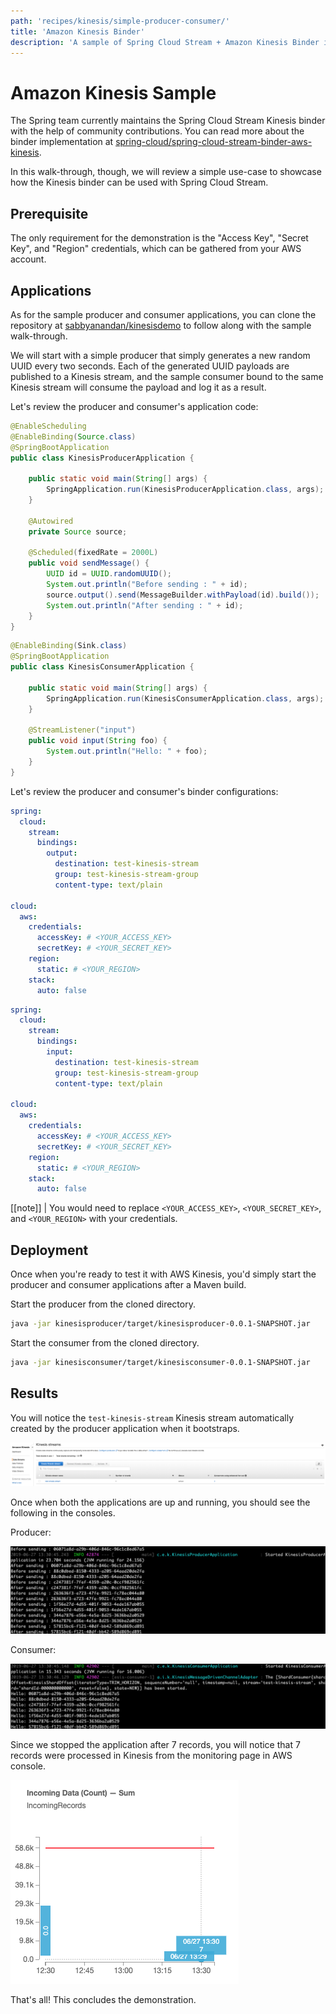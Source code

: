 ```yaml
---
path: 'recipes/kinesis/simple-producer-consumer/'
title: 'Amazon Kinesis Binder'
description: 'A sample of Spring Cloud Stream + Amazon Kinesis Binder in action'
---
```


# Amazon Kinesis Sample

The Spring team currently maintains the Spring Cloud Stream Kinesis binder with the help of community contributions.
You can read more about the binder implementation at [spring-cloud/spring-cloud-stream-binder-aws-kinesis](https://github.com/spring-cloud/spring-cloud-stream-binder-aws-kinesis).

In this walk-through, though, we will review a simple use-case to showcase how the Kinesis binder can be used with Spring Cloud Stream.

## Prerequisite

The only requirement for the demonstration is the "Access Key", "Secret Key", and "Region" credentials, which can be gathered from your AWS account.

## Applications

As for the sample producer and consumer applications, you can clone the repository at [sabbyanandan/kinesisdemo](https://github.com/sabbyanandan/kinesisdemo) to follow along with the sample walk-through.

We will start with a simple producer that simply generates a new random UUID every two seconds.
Each of the generated UUID payloads are published to a Kinesis stream, and the sample consumer bound to the same Kinesis stream will consume the payload and log it as a result.

Let's review the producer and consumer's application code:

<!--TABS-->

<!--KinesisProducerApplication-->

```java
@EnableScheduling
@EnableBinding(Source.class)
@SpringBootApplication
public class KinesisProducerApplication {

	public static void main(String[] args) {
		SpringApplication.run(KinesisProducerApplication.class, args);
	}

	@Autowired
	private Source source;

	@Scheduled(fixedRate = 2000L)
	public void sendMessage() {
		UUID id = UUID.randomUUID();
		System.out.println("Before sending : " + id);
		source.output().send(MessageBuilder.withPayload(id).build());
		System.out.println("After sending : " + id);
	}
}
```

<!--KinesisConsumerApplication-->

```java
@EnableBinding(Sink.class)
@SpringBootApplication
public class KinesisConsumerApplication {

	public static void main(String[] args) {
		SpringApplication.run(KinesisConsumerApplication.class, args);
	}

	@StreamListener("input")
	public void input(String foo) {
		System.out.println("Hello: " + foo);
	}
}
```

<!--END_TABS-->

Let's review the producer and consumer's binder configurations:

<!--TABS-->

<!--KinesisProducer Configuration-->

```yaml
spring:
  cloud:
    stream:
      bindings:
        output:
          destination: test-kinesis-stream
          group: test-kinesis-stream-group
          content-type: text/plain

cloud:
  aws:
    credentials:
      accessKey: # <YOUR_ACCESS_KEY>
      secretKey: # <YOUR_SECRET_KEY>
    region:
      static: # <YOUR_REGION>
    stack:
      auto: false
```

<!--KinesisConsumer Configuration-->

```yaml
spring:
  cloud:
    stream:
      bindings:
        input:
          destination: test-kinesis-stream
          group: test-kinesis-stream-group
          content-type: text/plain

cloud:
  aws:
    credentials:
      accessKey: # <YOUR_ACCESS_KEY>
      secretKey: # <YOUR_SECRET_KEY>
    region:
      static: # <YOUR_REGION>
    stack:
      auto: false
```

<!--END_TABS-->

[[note]]
| You would need to replace `<YOUR_ACCESS_KEY>`, `<YOUR_SECRET_KEY>`, and `<YOUR_REGION>` with your credentials.

## Deployment

Once when you're ready to test it with AWS Kinesis, you'd simply start the producer and consumer applications after a Maven build.

Start the producer from the cloned directory.

```bash
java -jar kinesisproducer/target/kinesisproducer-0.0.1-SNAPSHOT.jar
```

Start the consumer from the cloned directory.

```bash
java -jar kinesisconsumer/target/kinesisconsumer-0.0.1-SNAPSHOT.jar
```

## Results

You will notice the `test-kinesis-stream` Kinesis stream automatically created by the producer application when it bootstraps.

![Kinesis Stream Listing](images/Kinesis-Stream-Listing.png)

Once when both the applications are up and running, you should see the following in the consoles.

Producer:

![Producer Output](images/Producer-Output.png)

Consumer:

![Consumer Output](images/Consumer-Output.png)

Since we stopped the application after 7 records, you will notice that 7 records were processed in Kinesis from the monitoring page in AWS console.

![Total Number of Records](images/Total-Records-In-Kinesis.png)

That's all! This concludes the demonstration.
